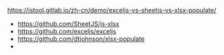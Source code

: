 https://jstool.gitlab.io/zh-cn/demo/exceljs-vs-sheetjs-vs-xlsx-populate/

- https://github.com/SheetJS/js-xlsx
- https://github.com/exceljs/exceljs
- https://github.com/dtjohnson/xlsx-populate
- 